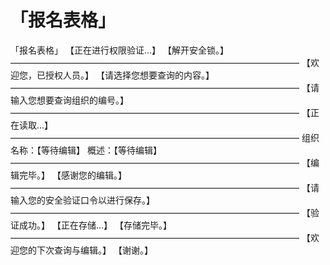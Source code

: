 # 「报名表格」
「报名表格」
【正在进行权限验证…】
【解开安全锁。】
—————————————————————————————————
【欢迎您，已授权人员。】
【请选择您想要查询的内容。】
—————————————————————————————————
【请输入您想要查询组织的编号。】
—————————————————————————————————
【正在读取…】
—————————————————————————————————
组织名称：【等待编辑】
概述：【等待编辑】
—————————————————————————————————
【编辑完毕。】
【感谢您的编辑。】
—————————————————————————————————
【请输入您的安全验证口令以进行保存。】
—————————————————————————————————
【验证成功。】
【正在存储…】
【存储完毕。】
—————————————————————————————————
【欢迎您的下次查询与编辑。】
【谢谢。】